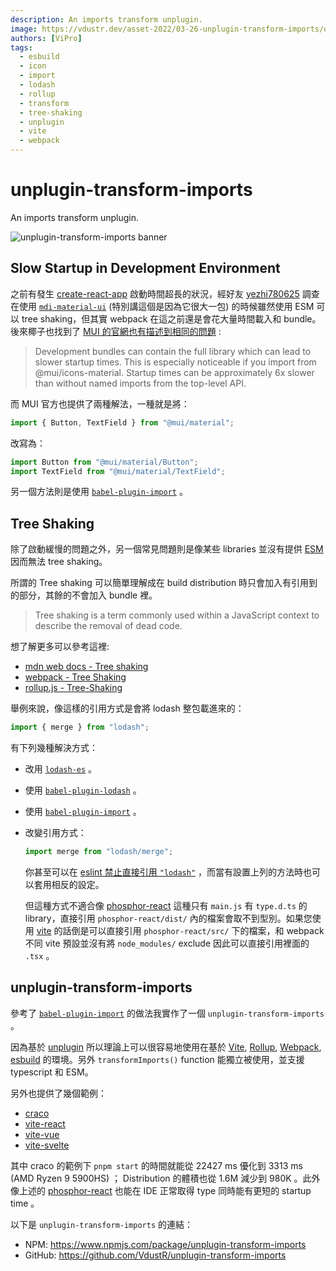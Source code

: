 ```yaml
---
description: An imports transform unplugin.
image: https://vdustr.dev/asset-2022/03-26-unplugin-transform-imports/og.png
authors: [ViPro]
tags:
  - esbuild
  - icon
  - import
  - lodash
  - rollup
  - transform
  - tree-shaking
  - unplugin
  - vite
  - webpack
---
```


# unplugin-transform-imports

An imports transform unplugin.

![unplugin-transform-imports banner](https://vdustr.dev/asset-2022/03-26-unplugin-transform-imports/og.png)

<!--truncate-->

## Slow Startup in Development Environment

之前有發生 [create-react-app](https://github.com/facebook/create-react-app) 啟動時間超長的狀況，經好友 [yezhi780625](https://github.com/yezhi780625) 調查在使用 [`mdi-material-ui`](https://github.com/TeamWertarbyte/mdi-material-ui) (特別講這個是因為它很大一包) 的時候雖然使用 ESM 可以 tree shaking，但其實 webpack 在這之前還是會花大量時間載入和 bundle。 後來椰子也找到了 [MUI 的官網也有描述到相同的問題](https://mui.com/guides/minimizing-bundle-size/#development-environment) :

> Development bundles can contain the full library which can lead to slower startup times. This is especially noticeable if you import from @mui/icons-material. Startup times can be approximately 6x slower than without named imports from the top-level API.

而 MUI 官方也提供了兩種解法，一種就是將：

```ts
import { Button, TextField } from "@mui/material";
```

改寫為：

```ts
import Button from "@mui/material/Button";
import TextField from "@mui/material/TextField";
```

另一個方法則是使用 [`babel-plugin-import`](https://github.com/umijs/babel-plugin-import) 。

## Tree Shaking

除了啟動緩慢的問題之外，另一個常見問題則是像某些 libraries 並沒有提供 [ESM](https://nodejs.org/api/esm.html) 因而無法 tree shaking。

所謂的 Tree shaking 可以簡單理解成在 build distribution 時只會加入有引用到的部分，其餘的不會加入 bundle 裡。

> Tree shaking is a term commonly used within a JavaScript context to describe the removal of dead code.

想了解更多可以參考這裡:

- [mdn web docs - Tree shaking](https://developer.mozilla.org/en-US/docs/Glossary/Tree_shaking)
- [webpack - Tree Shaking](https://webpack.js.org/guides/tree-shaking/)
- [rollup.js - Tree-Shaking](https://rollupjs.org/guide/en/#tree-shaking)

舉例來說，像這樣的引用方式是會將 lodash 整包載進來的：

```ts
import { merge } from "lodash";
```

有下列幾種解決方式：

- 改用 [`lodash-es`](https://www.npmjs.com/package/lodash-es) 。
- 使用 [`babel-plugin-lodash`](https://github.com/lodash/babel-plugin-lodash) 。
- 使用 [`babel-plugin-import`](https://github.com/umijs/babel-plugin-import) 。
- 改變引用方式：

  ```ts
  import merge from "lodash/merge";
  ```

  你甚至可以在 [eslint 禁止直接引用 `"lodash"`](https://eslint.org/docs/rules/no-restricted-imports) ，而當有設置上列的方法時也可以套用相反的設定。

  但這種方式不適合像 [phosphor-react](https://github.com/phosphor-icons/phosphor-react) 這種只有 `main.js` 有 `type.d.ts` 的 library，直接引用 `phosphor-react/dist/` 內的檔案會取不到型別。如果您使用 [vite](https://github.com/vitejs/vite) 的話倒是可以直接引用 `phosphor-react/src/` 下的檔案，和 webpack 不同 vite 預設並沒有將 `node_modules/` exclude 因此可以直接引用裡面的 `.tsx` 。

## unplugin-transform-imports

參考了 [`babel-plugin-import`](https://github.com/umijs/babel-plugin-import) 的做法我實作了一個 `unplugin-transform-imports` 。

因為基於 [unplugin](https://github.com/unjs/unplugin) 所以理論上可以很容易地使用在基於 [Vite](https://vitejs.dev/), [Rollup](https://rollupjs.org/), [Webpack](https://webpack.js.org/), [esbuild](https://esbuild.github.io/) 的環境。另外 `transformImports()` function 能獨立被使用，並支援 typescript 和 ESM。

另外也提供了幾個範例：

- [craco](https://github.com/VdustR/unplugin-transform-imports/tree/d6cc11a/packages/demo-craco)
- [vite-react](https://github.com/VdustR/unplugin-transform-imports/tree/d6cc11a/packages/demo-vite)
- [vite-vue](https://github.com/VdustR/unplugin-transform-imports/tree/d6cc11a/packages/demo-vite-vue)
- [vite-svelte](https://github.com/VdustR/unplugin-transform-imports/tree/d6cc11a/packages/demo-vite-svelte)

其中 craco 的範例下 `pnpm start` 的時間就能從 22427 ms 優化到 3313 ms (AMD Ryzen 9 5900HS) ； Distribution 的體積也從 1.6M 減少到 980K 。此外像上述的 [phosphor-react](https://github.com/phosphor-icons/phosphor-react) 也能在 IDE 正常取得 type 同時能有更短的 startup time 。

以下是 `unplugin-transform-imports` 的連結：

- NPM: <https://www.npmjs.com/package/unplugin-transform-imports>
- GitHub: <https://github.com/VdustR/unplugin-transform-imports>
